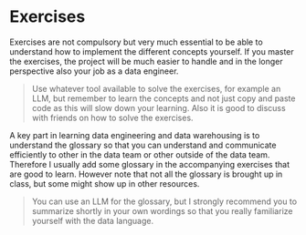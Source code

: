 # Exercises 

Exercises are not compulsory but very much essential to be able to understand how to implement the different concepts yourself. If you master the exercises, the project will be much easier to handle and in the longer perspective also your job as a data engineer.

> Use whatever tool available to solve the exercises, for example an LLM, but remember to learn the concepts and not just copy and paste code as this will slow down your learning. Also it is good to discuss with friends on how to solve the exercises. 

A key part in learning data engineering and data warehousing is to understand the glossary so that you can understand and communicate efficiently to other in the data team or other outside of the data team. Therefore I usually add some glossary in the accompanying exercises that are good to learn. However note that not all the glossary is brought up in class, but some might show up in other resources.

> You can use an LLM for the glossary, but I strongly recommend you to summarize shortly in your own wordings so that you really familiarize yourself with the data language.


